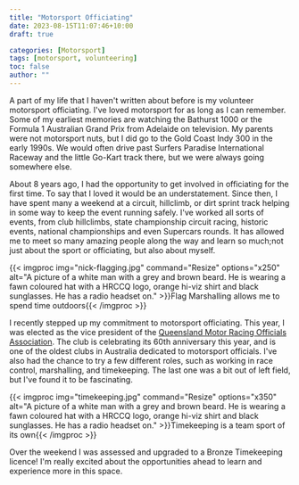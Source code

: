 ```yaml
---
title: "Motorsport Officiating"
date: 2023-08-15T11:07:46+10:00
draft: true

categories: [Motorsport]
tags: [motorsport, volunteering]
toc: false
author: ""
---
```

A part of my life that I haven't written about before is my volunteer motorsport officiating. I've loved motorsport for as long as I can remember. Some of my earliest memories are watching the Bathurst 1000 or the Formula 1 Australian Grand Prix from Adelaide on television. My parents were not motorsport nuts, but I did go to the Gold Coast Indy 300 in the early 1990s. We would often drive past Surfers Paradise International Raceway and the little Go-Kart track there, but we were always going somewhere else.

About 8 years ago, I had the opportunity to get involved in officiating for the first time. To say that I loved it would be an understatement. Since then, I have spent many a weekend at a circuit, hillclimb, or dirt sprint track helping in some way to keep the event running safely. I've worked all sorts of events, from club hillclimbs, state championship circuit racing, historic events, national championships and even Supercars rounds. It has allowed me to meet so many amazing people along the way and learn so much;not just about the sport or officiating, but also about myself.

<!-- LTeX: enabled=false -->
{{< imgproc img="nick-flagging.jpg" command="Resize" options="x250" alt="A picture of a white man with a grey and brown beard. He is wearing a fawn coloured hat with a HRCCQ logo, orange hi-viz shirt and black sunglasses. He has a radio headset on." >}}Flag Marshalling allows me to spend time outdoors{{< /imgproc >}}
<!-- LTeX: enabled=true -->

I recently stepped up my commitment to motorsport officiating. This year, I was elected as the vice president of the [Queensland Motor Racing Officials Association](https://qmroa.com.au). The club is celebrating its 60th anniversary this year, and is one of the oldest clubs in Australia dedicated to motorsport officials. I've also had the chance to try a few different roles, such as working in race control, marshalling, and timekeeping. The last one was a bit out of left field, but I've found it to be fascinating.

<!-- LTeX: enabled=false -->
{{< imgproc img="timekeeping.jpg" command="Resize" options="x350" alt="A picture of a white man with a grey and brown beard. He is wearing a fawn coloured hat with a HRCCQ logo, orange hi-viz shirt and black sunglasses. He has a radio headset on." >}}Timekeeping is a team sport of its own{{< /imgproc >}}
<!-- LTeX: enabled=true -->

Over the weekend I was assessed and upgraded to a Bronze Timekeeping licence! I'm really excited about the opportunities ahead to learn and experience more in this space.
